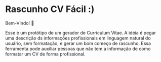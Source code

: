 # Rascunho CV Fácil :)

Bem-Vindo! 👋

Esse é um protótipo de um gerador de Curriculum Vitae. A idéia é pegar uma descrição ds informações profissionais em linguagem natural do usuário, sem formatação, e gerar um bom começo de rascunho. Essa ferramenta pode auxiliar pessoas que não tem a informação de como formatar um CV de forma profissional.
